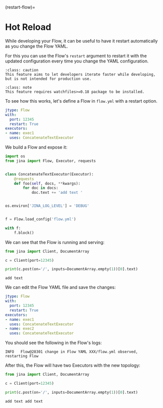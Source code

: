 (restart-flow)=
# Hot Reload

While developing your Flow, it can be useful to have it restart automatically as you change the Flow YAML.

For this you can use the Flow's `restart` argument to restart it with the updated configuration every time you change the YAML configuration.

````{admonition} Caution
:class: caution
This feature aims to let developers iterate faster while developing, but is not intended for production use.
````

````{admonition} Note
:class: note
This feature requires watchfiles>=0.18 package to be installed.
````

To see how this works, let's define a Flow in `flow.yml` with a restart option.
```yaml
jtype: Flow
with:
  port: 12345
  restart: True
executors:
- name: exec1
  uses: ConcatenateTextExecutor
```

We build a Flow and expose it:

```python
import os
from jina import Flow, Executor, requests


class ConcatenateTextExecutor(Executor):
    @requests
    def foo(self, docs, **kwargs):
        for doc in docs:
            doc.text += 'add text '


os.environ['JINA_LOG_LEVEL'] = 'DEBUG'


f = Flow.load_config('flow.yml')

with f:
    f.block()
```

We can see that the Flow is running and serving:

```python
from jina import Client, DocumentArray

c = Client(port=12345)

print(c.post(on='/', inputs=DocumentArray.empty(1))[0].text)
```

```text
add text
```

We can edit the Flow YAML file and save the changes:

```yaml
jtype: Flow
with:
  port: 12345
  restart: True
executors:
- name: exec1
  uses: ConcatenateTextExecutor
- name: exec2
  uses: ConcatenateTextExecutor
```

You should see the following in the Flow's logs:

```text
INFO   Flow@28301 change in Flow YAML XXX/flow.yml observed, restarting Flow                                                   
```

After this, the Flow will have two Executors with the new topology:

```python
from jina import Client, DocumentArray

c = Client(port=12345)

print(c.post(on='/', inputs=DocumentArray.empty(1))[0].text)
```

```text
add text add text
```
